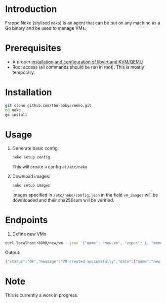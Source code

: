 # Introduction

Frappe Neko (stylised `neko`) is an agent that can be put on any machine as a Go binary and be used to manage VMs.

# Prerequisites

- A proper [installation and configuration of libvirt and KVM/QEMU](https://wiki.archlinux.org/title/Libvirt)
- Root access (all commands should be run in root). This is mostly temporary.

# Installation

```bash
git clone github.com/the-bokya/neko.git
cd neko
go install
```

# Usage

1. Generate basic config:
   
   ```bash
   neko setup config
   ```
   
   This will create a config at `/etc/neko`

2. Download images:
   
   ```bash
   neko setup images
   ```
   
   Images specified in `/etc/neko/config.json` in the field `vm_images` will be downloaded and their sha256sum will be verified.

# Endpoints

1. Define new VMs

```bash
curl localhost:8000/new/vm --json '{"name": "new-vm", "vcpus": 1, "memory": 512, "image": "Ubuntu 24.04", "disk_size": 5}'
```

Output:

```bash
{"status":"Ok","message":"VM created successfully","data":{"name":"new-vm","uuid":"8d715798-663f-4cca-b6b3-0278ee772f1e"}}
```

# Note

This is currently a work in progress.
